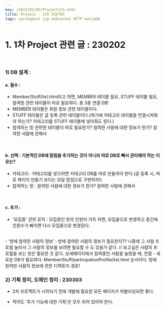 ```yaml
---
key: /2023/02/02/Project1th.html
title: Project - 1th 프로젝트 
tags: springboot jsp websocket HTTP mariaDB
---
```


# 1. 1차 Project 관련 글 : 230202

<br>	

### 1) DB 설계 :

#### a. 필수 : 

- Member/Stuff/list.html라고 하면, MEMBER 테이블 필요, STUFF 테이블 필요, 참여방 관련 테이블이 따로 필요하다. 총 3중 연결 DB!
- MEMBER 테이블은 회원 정보 관련 테이블이다. 
- STUFF 테이블은 글 등록 관련 테이블이다.(여기에 카테고리 테이블을 연결시켜줘야 하는가? 카테고리를 STUFF 테이블에 넣어줘도 된다.)	
- 참여하는 방 관련한 테이블이 따로 필요한가? 참여한 사람에 대한 정보가 한가? 참여한 사람에 관해서  


<br>

#### b. 선택 : 기본적인 DB에 칼럼을 추가하는 것이 아니라 따로 DB로 빼서 관리해야 하는 이유는?  

- 카테고리 : 카테고리를 넣으려면 카테고리 DB를 따로 만들어야 한다.(글 등록 시, 따로 페이지 만들기 보다는 모달 팝업으로 구현하자!) 
- 참여하는 방 : 참여한 사람에 대한 정보가 한가? 참여한 사람에 관해서  

<br>	

#### c.  추가 :

- '모집중' 관련 로직 : 모집중인 방의 인원이 가득 차면, 모집끝으로 변경하고 중간에 인원수가 빠지면 다시 모집중으로 변경된다. 

<br>
- '방에 참여한 사람의 정보' : 방에 참여한 사람의 정보가 필요한지?? 나중에 그 사람 프로필 눌러서 그 사람의 정보를 보려면 필요할 수 도 있을거 같다. // 보고싶은 사람의 프로필을 보는 창은 필요한 것 같다. 상세페이지에서 참여중인 사람을 눌렀을 때, 연결
	- 새로운 DB가 필요하다. Member/Stuff/participationProfile/list.html 순서이다. 방에 참여한 사람의 정보에 관한 디렉토리 경로! 

<br>	

### 2) 기획 정리, 도메인 정리 : 230303

- 2차 프로젝트가 시작되기 전에 개발에 필요한 모든 페이지가 퍼블리싱되면 좋다.

- 적어도 '추가 기능에 대한 기획'은 모두 되어 있어야 한다. 






	